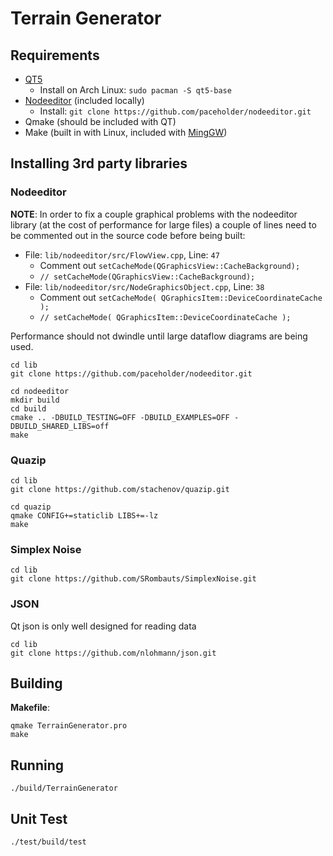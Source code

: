 # Terrain Generator

## Requirements

- [QT5](https://www.qt.io/download)
    - Install on Arch Linux: `sudo pacman -S qt5-base`
- [Nodeeditor](https://github.com/paceholder/nodeeditor) (included locally)
    - Install: `git clone https://github.com/paceholder/nodeeditor.git`
- Qmake (should be included with QT)
- Make (built in with Linux, included with [MingGW](http://mingw.org/))

## Installing 3rd party libraries

### Nodeeditor

**NOTE**: In order to fix a couple graphical problems with the nodeeditor library (at the cost of performance for large files) a couple of lines need to be commented out in the source code before being built:

- File: `lib/nodeeditor/src/FlowView.cpp`, Line: `47`
    - Comment out `setCacheMode(QGraphicsView::CacheBackground);`
    - `// setCacheMode(QGraphicsView::CacheBackground);`
- File: `lib/nodeeditor/src/NodeGraphicsObject.cpp`, Line: `38`
    - Comment out `setCacheMode( QGraphicsItem::DeviceCoordinateCache );`
    - `// setCacheMode( QGraphicsItem::DeviceCoordinateCache );`

Performance should not dwindle until large dataflow diagrams are being used.

```
cd lib
git clone https://github.com/paceholder/nodeeditor.git

cd nodeeditor
mkdir build
cd build
cmake .. -DBUILD_TESTING=OFF -DBUILD_EXAMPLES=OFF -DBUILD_SHARED_LIBS=off
make
```

### Quazip

```
cd lib
git clone https://github.com/stachenov/quazip.git

cd quazip
qmake CONFIG+=staticlib LIBS+=-lz
make
```

### Simplex Noise

```
cd lib
git clone https://github.com/SRombauts/SimplexNoise.git
```

### JSON

Qt json is only well designed for reading data

```
cd lib
git clone https://github.com/nlohmann/json.git
```

## Building

**Makefile**:
```
qmake TerrainGenerator.pro
make
```

## Running

```
./build/TerrainGenerator
```

## Unit Test

```
./test/build/test
```